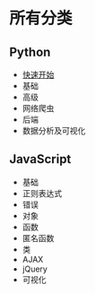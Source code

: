 # 所有分类

## Python
- [快速开始](./python.md)
- 基础
- 高级
- 网络爬虫
- 后端
- 数据分析及可视化

## JavaScript
- 基础
- 正则表达式
- 错误
- 对象
- 函数
- 匿名函数
- 类
- AJAX
- jQuery
- 可视化